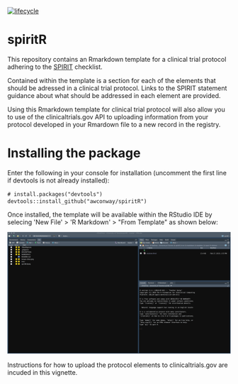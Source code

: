   [![lifecycle](https://img.shields.io/badge/lifecycle-experimental-orange.svg)](https://www.tidyverse.org/lifecycle/#experimental)
  
# spiritR

This repository contains an Rmarkdown template for a clinical trial protocol adhering to the [SPIRIT](http://www.spirit-statement.org/) checklist.

Contained within the template is a section for each of the elements that should be adressed in a clinical trial protocol. Links to the SPIRIT statement guidance about what should be addressed in each element are provided.

Using this Rmarkdown template for clinical trial protocol will also allow you to use of the clinicaltrials.gov API to  uploading information from your protocol developed in your Rmardown file to a new record in the registry. 


# Installing the package

Enter the following in your console for installation (uncomment the first line if devtools is not already installed):

    # install.packages("devtools")
    devtools::install_github("awconway/spiritR")

  
Once installed, the template will be available within the RStudio IDE by selecing 'New File' > 'R Markdown' > "From Template" as shown below:
  
  
  ![](Screen-Recording.gif)
  
  
Instructions for how to upload the protocol elements to clinicaltrials.gov are incuded in this vignette.
  